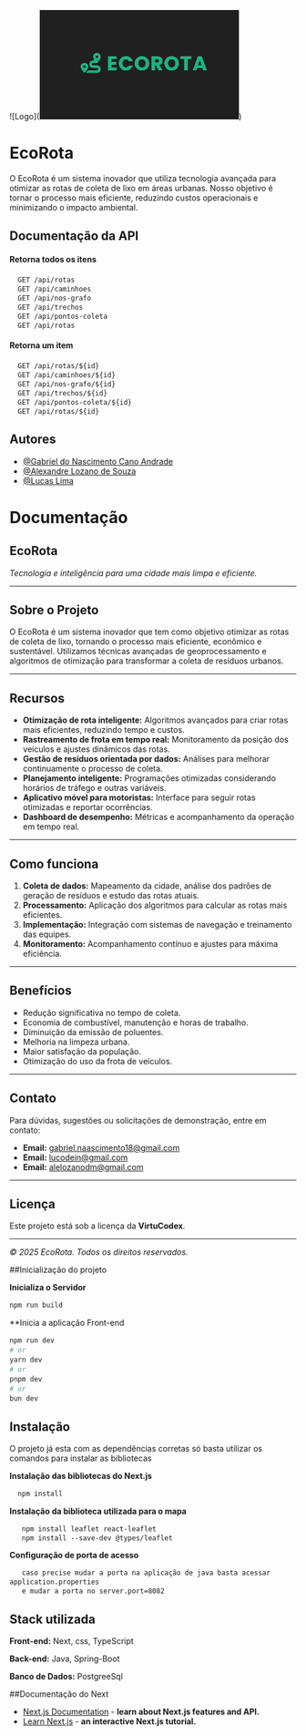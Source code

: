 ![Logo](![alt text](image.png))


# EcoRota

O EcoRota é um sistema inovador que utiliza tecnologia avançada para otimizar as rotas de coleta de lixo em áreas urbanas. Nosso objetivo é tornar o processo mais eficiente, reduzindo custos operacionais e minimizando o impacto ambiental.


## Documentação da API

#### Retorna todos os itens

```http
  GET /api/rotas
  GET /api/caminhoes
  GET /api/nos-grafo
  GET /api/trechos
  GET /api/pontos-coleta
  GET /api/rotas
```

#### Retorna um item

```http
  GET /api/rotas/${id}
  GET /api/caminhoes/${id}
  GET /api/nos-grafo/${id}
  GET /api/trechos/${id}
  GET /api/pontos-coleta/${id}
  GET /api/rotas/${id}
```

## Autores

- [@Gabriel do Nascimento Cano Andrade](www.linkedin.com/in/gabriel-nascimento-a5946722a)
- [@Alexandre Lozano de Souza](https://www.linkedin.com/in/alexandre-lozano-de-souza-3367b0268/)
- [@Lucas Lima](https://www.linkedin.com/in/lucas-lima-98943b2b7/)


# Documentação

## EcoRota

*Tecnologia e inteligência para uma cidade mais limpa e eficiente.*

---

## Sobre o Projeto

O EcoRota é um sistema inovador que tem como objetivo otimizar as rotas de coleta de lixo, tornando o processo mais eficiente, econômico e sustentável. Utilizamos técnicas avançadas de geoprocessamento e algoritmos de otimização para transformar a coleta de resíduos urbanos.

---

## Recursos

- **Otimização de rota inteligente:** Algoritmos avançados para criar rotas mais eficientes, reduzindo tempo e custos.
- **Rastreamento de frota em tempo real:** Monitoramento da posição dos veículos e ajustes dinâmicos das rotas.
- **Gestão de resíduos orientada por dados:** Análises para melhorar continuamente o processo de coleta.
- **Planejamento inteligente:** Programações otimizadas considerando horários de tráfego e outras variáveis.
- **Aplicativo móvel para motoristas:** Interface para seguir rotas otimizadas e reportar ocorrências.
- **Dashboard de desempenho:** Métricas e acompanhamento da operação em tempo real.

---

## Como funciona

1. **Coleta de dados:** Mapeamento da cidade, análise dos padrões de geração de resíduos e estudo das rotas atuais.
2. **Processamento:** Aplicação dos algoritmos para calcular as rotas mais eficientes.
3. **Implementação:** Integração com sistemas de navegação e treinamento das equipes.
4. **Monitoramento:** Acompanhamento contínuo e ajustes para máxima eficiência.

---

## Benefícios

- Redução significativa no tempo de coleta.
- Economia de combustível, manutenção e horas de trabalho.
- Diminuição da emissão de poluentes.
- Melhoria na limpeza urbana.
- Maior satisfação da população.
- Otimização do uso da frota de veículos.

---

## Contato

Para dúvidas, sugestões ou solicitações de demonstração, entre em contato:

- **Email:** gabriel.naascimento18@gmail.com 
- **Email:** lucodein@gmail.com
- **Email:** alelozanodm@gmail.com

---

## Licença

Este projeto está sob a licença da **VirtuCodex**.

---

*© 2025 EcoRota. Todos os direitos reservados.*

##Inicialização do projeto

**Inicializa o Servidor**
```bash
npm run build
```

**Inicia a aplicação Front-end
```bash
npm run dev
# or
yarn dev
# or
pnpm dev
# or
bun dev
```

## Instalação

O projeto já esta com as dependências corretas só basta utilizar os comandos para instalar as bibliotecas

**Instalação das bibliotecas do Next.js**
```bash
  npm install
```
**Instalação da biblioteca utilizada para o mapa**
```leaflet - Mapa
   npm install leaflet react-leaflet
   npm install --save-dev @types/leaflet
```
**Configuração de porta de acesso**
```Porta
   caso precise mudar a porta na aplicação de java basta acessar application.properties
   e mudar a porta no server.port=8082
```
    
## Stack utilizada

**Front-end:** Next, css, TypeScript

**Back-end:** Java, Spring-Boot

**Banco de Dados:** PostgreeSql

##Documentação do Next

- [Next.js Documentation](https://nextjs.org/docs) - **learn about Next.js features and API.**
- [Learn Next.js](https://nextjs.org/learn) - **an interactive Next.js tutorial.**


